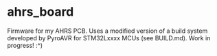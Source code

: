 # ahrs_board
Firmware for my AHRS PCB. Uses a modified version of a build system developed by PyroAVR for STM32Lxxxx MCUs (see BUILD.md).
Work in progress! :^)
